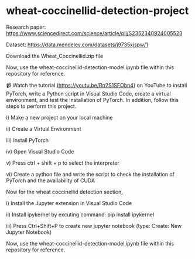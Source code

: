 # wheat-coccinellid-detection-project

Research paper: https://www.sciencedirect.com/science/article/pii/S2352340924005523

Dataset: https://data.mendeley.com/datasets/j9735xjspw/1

Download the Wheat_Coccinellid.zip file

Now, use the wheat-coccinellid-detection-model.ipynb file within this repository for reference.

📹 Watch the tutorial (https://youtu.be/Rn2S1SFObn4) on YouTube to install PyTorch, write a Python script in Visual Studio Code, create a virtual environment, and test the installation of PyTorch. In addition, follow this steps to perform this project.

i) Make a new project on your local machine

ii) Create a Virtual Environment

iii) Install PyTorch

iv) Open Visual Studio Code

v) Press ctrl + shift + p to select the interpreter

vi) Create a python file and write the script to check the installation of PyTorch and the availability of CUDA

Now for the wheat coccinellid detection section,

i) Install the Jupyter extension in Visual Studio Code

ii) Install ipykernel by excuting command: pip install ipykernel

iii) Press Ctrl+Shift+P to create new jupyter notebook (type: Create: New Jupyter Notebook)

Now, use the wheat-coccinellid-detection-model.ipynb file within this repository for reference.
